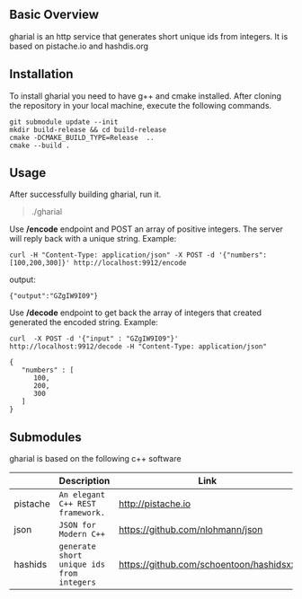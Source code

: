 
## Basic Overview

gharial is an http service that generates short unique ids from integers. It is based on pistache.io and hashdis.org 


## Installation 

To install gharial you need to have g++ and cmake installed. After cloning the repository in your local machine, execute the following commands.

    git submodule update --init
    mkdir build-release && cd build-release  
    cmake -DCMAKE_BUILD_TYPE=Release  .. 
    cmake --build .

## Usage
After successfully building gharial, run it.

> ./gharial

Use **/encode** endpoint and POST an array of positive integers. The server will reply back with a unique string. Example:

    curl -H "Content-Type: application/json" -X POST -d '{"numbers": [100,200,300]}' http://localhost:9912/encode 

output:

    {"output":"GZgIW9I09"}

Use **/decode** endpoint to get back the array of integers that created generated the encoded string. Example:

    curl  -X POST -d '{"input" : "GZgIW9I09"}' http://localhost:9912/decode -H "Content-Type: application/json"
    
    {
       "numbers" : [
          100,
          200,
          300
       ]
    }


## Submodules

gharial is based on the following c++ software                   

|                |Description|Link                         |
|----------------|-------------------------------|-----------------------------|
|pistache |`An elegant C++ REST framework.`            |http://pistache.io             |
|json          |`JSON for Modern C++`            |https://github.com/nlohmann/json            |
|hashids          |`generate short unique ids from integers`|https://github.com/schoentoon/hashidsxx|
